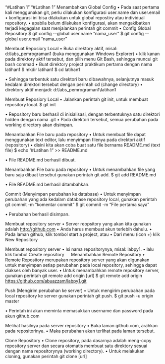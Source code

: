 “#Latihan 1”
“#Latihan 1”
 Menambahkan Global Config
• Pada saat pertama kali menggunakan git, perlu dilakukan konfigurasi user.name dan user.email
• konfigurasi ini bisa dilakukan untuk global repostiry atau individual repository.
• apabila belum dilakukan konfigurasi, akan mengakibatkan terjadi kegagalan saat menjalankan perintah git commit
• Config Global Repository
 $ git config --global user.name “nama_user”
 $ git config --global user.email “nama_user”

 Membuat Reposiory Local
• Buka direktory aktif, misal: d:\labs_pemrograman1 (buka menggunakan Windows Explorer)
• klik kanan pada direktory aktif tersebut, dan pilih menu Git Bash, sehingga muncul git bash commad
• Buat direktory project praktikum pertama dengan nama latihan1
 $ mkdir latihan1
 $ cd latihan1

• Sehingga terbentuk satu direktori baru dibawahnya, selanjutnya masuk kedalam direktori tersebut dengan perintah cd
 (change directory)
• direktory aktif menjadi: d:\labs_pemrograman1\latihan1

 Membuat Reposiory Local
• Jalankan perintah git init, untuk membuat repository local.
 $ git init

• Repository baru berhasil di inisialisasi, dengan terbentuknya satu direktori hidden dengan nama .git
• Pada direktori tersebut, semua perubahan pada working directory akan disimpan.

 Menambahkan File baru pada repository
• Untuk membuat file dapat menggunakan text editor, lalu menyimpan filenya pada direktori aktif (repository)
• disini kita akan coba buat satu file bernama README.md (text file)
$ echo ”#Latihan 1” >> README.md

• File README.md berhasil dibuat.

 Menambahkan File baru pada repository
• Untuk menambahkan file yang baru saja dibuat tersebut gunakan perintah git add.
 $ git add README.md

• File README.md berhasil ditambahkan.

 Commit (Menyimpan perubahan ke database)
• Untuk menyimpan perubahan yang ada kedalam database repository local, gunakan perintah git commit -m “komentar
  commit”
 $ git commit -m “File pertama saya”

• Perubahan berhasil disimpan.

 Membuat repository server
• Server reopsitory yang akan kita gunakan adalah http://github.com
• Anda harus membuat akun terlebih dahulu.
• Pada laman github, klik tombol start a project, atau
• Dari menu (icon +) klik New Repository

 Membuat repository server
• Isi nama repositorynya, misal: labpy1.
• lalu klik tombol Create repository
 
Menambahkan Remote Repository
• Remote Repository merupakan repository server yang akan digunakan untuk menyimpan setiap perubahan pada local
  repository, sehingga dapat diakses oleh banyak user.
• Untuk menambahkan remote repository server, gunakan perintah git remote add origin [url]
 $ git remote add origin https://github.com/abuazzam/labpy1.git

Push (Mengirim perubahan ke server)
• Untuk mengirim perubahan pada local repository ke server gunakan perintah git push.
 $ git push -u origin master

• Perintah ini akan meminta memasukkan username dan password pada akun github.com

 Melihat hasilnya pada server repository
• Buka laman github.com, arahkan pada repositorinya.
• Maka perubahan akan terlihat pada laman tersebut.

 Clone Repository
• Clone repository, pada dasarnya adalah meng-copy repository server dan secara otomatis membuat satu direktory sesuai
  dengan nama repositorynya (working directory).
• Untuk melakukan cloning, gunakan perintah git clone [url]
